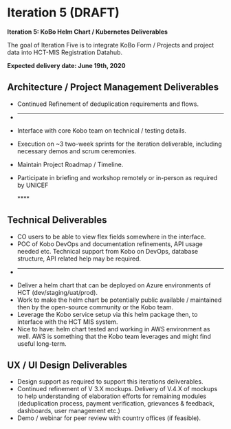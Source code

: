 # Iteration 5 \(DRAFT\)

**Iteration 5: KoBo Helm Chart / Kubernetes Deliverables**

The goal of Iteration Five is to integrate KoBo Form / Projects and project data into HCT-MIS Registration Datahub.

**Expected delivery date: June 19th, 2020**

##  **Architecture / Project Management Deliverables**

* Continued Refinement of deduplication requirements and flows.
* -------------------------------------
* Interface with core Kobo team on technical / testing details.
* Execution on ~3 two-week sprints for the iteration deliverable, including necessary demos and scrum ceremonies.
* Maintain Project Roadmap / Timeline.
* Participate in briefing and workshop remotely or in-person as required by UNICEF

  \*\*\*\*

##  **Technical Deliverables**

* CO users to be able to view flex fields somewhere in the interface.
* POC of Kobo DevOps and documentation refinements, API usage needed etc. Technical support from Kobo on DevOps, database structure, API related help may be required.
* -------------------------------------
* Deliver a helm chart that can be deployed on Azure environments of HCT \(dev/staging/uat/prod\).
* Work to make the helm chart be potentially public available / maintained then by the open-source community or the Kobo team.
* Leverage the Kobo service setup via this helm package then, to interface with the HCT MIS system.
* Nice to have: helm chart tested and working in AWS environment as well. AWS is something that the Kobo team leverages and might find useful long-term.



## **UX / UI Design Deliverables**

* Design support as required to support this iterations deliverables.
* Continued refinement of V 3.X mockups. Delivery of V.4.X of mockups to help understanding of elaboration efforts for remaining modules \(deduplication process, payment verification, grievances & feedback, dashboards, user management etc.\)
* Demo / webinar for peer review with country offices \(if feasible\).

